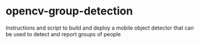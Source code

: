 # opencv-group-detection
Instructions and script to build and deploy a mobile object detector that can be used to detect and report groups of people
